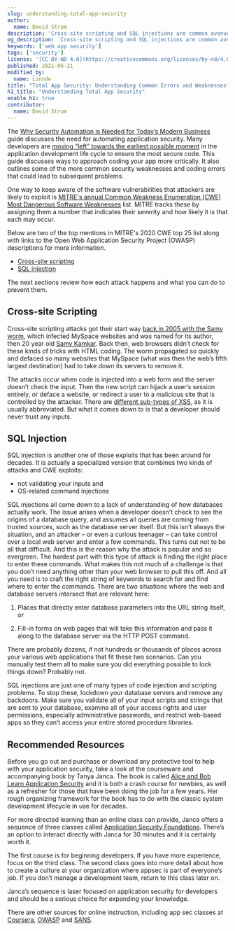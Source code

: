 ```yaml
---
slug: understanding-total-app-security
author:
  name: David Strom
description: 'Cross-site scripting and SQL injections are common avenues for security exploits. This guide provides an overview of each attack, how they happen, and what you can do to prevent them.'
og_description: 'Cross-site scripting and SQL injections are common avenues for security exploits. This guide provides an overview of each attack, how they happen, and what you can do to prevent them.'
keywords: ['web app security']
tags: ['security']
license: '[CC BY-ND 4.0](https://creativecommons.org/licenses/by-nd/4.0)'
published: 2021-06-21
modified_by:
  name: Linode
title: "Total App Security: Understanding Common Errors and Weaknesses"
h1_title: "Understanding Total App Security"
enable_h1: true
contributor:
  name: David Strom
---
```


The [Why Security Automation is Needed for Today’s Modern Business](/docs/guides/security-automation-business) guide discusses the need for automating application security. Many developers are [moving “left” towards the earliest possible moment](https://tldrsec.com/blog/score-bot-shift-left-at-scale/) in the application development life cycle to ensure the most secure code. This guide discusses ways to approach coding your app more critically. It also outlines some of the more common security weaknesses and coding errors that could lead to subsequent problems.

One way to keep aware of the software vulnerabilities that attackers are likely to exploit is [MITRE's annual Common Weakness Enumeration (CWE) Most Dangerous Software Weaknesses](https://cwe.mitre.org/top25/archive/2020/2020_cwe_top25.html) list. MITRE tracks these by assigning them a number that indicates their severity and how likely it is that each may occur.

Below are two of the top mentions in MITRE's 2020 CWE top 25 list along with links to the Open Web Application Security Project (OWASP) descriptions for more information.

- [Cross-site scripting](https://owasp.org/www-project-top-ten/2017/A7_2017-Cross-Site_Scripting_(XSS))
- [SQL injection](https://owasp.org/www-project-top-ten/2017/A7_2017-Cross-Site_Scripting_(XSS))

The next sections review how each attack happens and what you can do to prevent them.

## Cross-site Scripting

Cross-site scripting attacks got their start way [back in 2005 with the Samy worm](https://betanews.com/2005/10/13/cross-site-scripting-worm-hits-myspace/), which infected MySpace websites and was named for its author, then 20 year old [Samy Kamkar](https://samy.pl/). Back then, web browsers didn’t check for these kinds of tricks with HTML coding. The worm propagated so quickly and defaced so many websites that MySpace (what was then the web’s fifth largest destination) had to take down its servers to remove it.

The attacks occur when code is injected into a web form and the server doesn’t check the input. Then the new script can hijack a user’s session entirely, or deface a website, or redirect a user to a malicious site that is controlled by the attacker. There are [different sub-types of XSS](https://www.csoonline.com/article/3269028/what-is-cross-site-scripting-xss-low-hanging-fruit-for-both-attackers-and-defenders.html), as it is usually abbreviated. But what it comes down to is that a developer should never trust any inputs.

## SQL Injection

SQL injection is another one of those exploits that has been around for decades. It is actually a specialized version that combines two kinds of attacks and CWE exploits:

- not validating your inputs and
- OS-related command injections

SQL injections all come down to a lack of understanding of how databases actually work. The issue arises when a developer doesn’t check to see the origins of a database query, and assumes all queries are coming from trusted sources, such as the database server itself. But this isn’t always the situation, and an attacker – or even a curious teenager – can take control over a local web server and enter a few commands. This turns out not to be all that difficult. And this is the reason why the attack is popular and so evergreen. The hardest part with this type of attack is finding the right place to enter these commands. What makes this not much of a challenge is that you don’t need anything other than your web browser to pull this off. And all you need is to craft the right string of keywords to search for and find where to enter the commands.  There are two situations where the web and database servers intersect that are relevant here:

1. Places that directly enter database parameters into the URL string itself, or

1. Fill-in forms on web pages that will take this information and pass it along to the database server via the HTTP POST command.

There are probably dozens, if not hundreds or thousands of places across your various web applications that fit these two scenarios. Can you manually test them all to make sure you did everything possible to lock things down? Probably not.

SQL injections are just one of many types of code injection and scripting problems. To stop these, lockdown your database servers and remove any backdoors. Make sure you validate all of your input scripts and strings that are sent to your database, examine all of your access rights and user permissions, especially administrative passwords, and restrict web-based apps so they can’t access your entire stored procedure libraries.

## Recommended Resources

Before you go out and purchase or download any protective tool to help with your application security, take a look at the courseware and accompanying book by Tanya Janca. The book is called [Alice and Bob Learn Application Security](https://www.amazon.com/dp/1119687357/) and it is both a crash course for newbies, as well as a refresher for those that have been doing the job for a few years. Her rough organizing framework for the book has to do with the classic system development lifecycle in use for decades.

For more directed learning than an online class can provide, Janca offers a sequence of three classes called [Application Security Foundations](https://store.wehackpurple.com/courses). There’s an option to interact directly with Janca for 30 minutes and it is certainly worth it.

The first course is for beginning developers. If you have more experience, focus on the third class. The second class goes into more detail about how to create a culture at your organization where appsec is part of everyone’s job. If you don’t manage a development team, return to this class later on.

Janca’s sequence is laser focused on application security for developers and should be a serious choice for expanding your knowledge.

There are other sources for online instruction, including app sec classes at [Coursera](https://www.coursera.org/courses?query=application%2520security), [OWASP](https://training.owasp.org/) and [SANS](https://www.sans.org/cyber-security-courses/?msc=main-nav).
